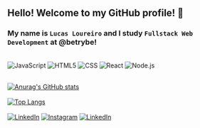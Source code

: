 ## Hello! Welcome to my GitHub profile! 🤩
### My name is `Lucas Loureiro` and I study `Fullstack Web Development` at @betrybe!

<br/>
<div>
  <img alt='JavaScript' src='https://img.shields.io/badge/JavaScript-F7DF1E?style=for-the-badge&logo=javascript&logoColor=black'>
  <img alt='HTML5' src='https://img.shields.io/badge/HTML5-E34F26?style=for-the-badge&logo=html5&logoColor=white'>
  <img alt='CSS' src='https://img.shields.io/badge/CSS3-1572B6?style=for-the-badge&logo=css3&logoColor=white'>
  <img alt='React' src='https://img.shields.io/badge/React-20232A?style=for-the-badge&logo=react&logoColor=61DAFB'>
  <img alt='Node.js' src='https://img.shields.io/badge/Node.js-43853D?style=for-the-badge&logo=node.js&logoColor=white'>
</div>
<br/>

[![Anurag's GitHub stats](https://github-readme-stats.vercel.app/api?username=loureiro-lucas&show_icons=true&theme=tokyonight)](https://github.com/anuraghazra/github-readme-stats)
\
\
[![Top Langs](https://github-readme-stats.vercel.app/api/top-langs/?username=loureiro-lucas&layout=compact&langs_count=10&theme=tokyonight)](https://github.com/anuraghazra/github-readme-stats)
\
\
[![LinkedIn](https://img.shields.io/badge/LinkedIn-0077B5?style=for-the-badge&logo=linkedin&logoColor=white)](https://www.linkedin.com/in/lucasloureiro1994/?locale=en_US)
[![Instagram](https://img.shields.io/badge/Instagram-E4405F?style=for-the-badge&logo=instagram&logoColor=white)](https://www.linkedin.com/in/lucasloureiro1994/?locale=en_US)
[![LinkedIn](https://img.shields.io/badge/Facebook-1877F2?style=for-the-badge&logo=facebook&logoColor=white)](https://www.facebook.com/lucaoloureiro/)
